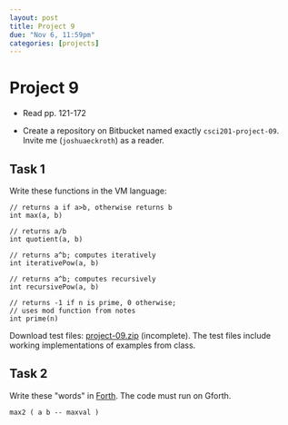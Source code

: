 ```yaml
---
layout: post
title: Project 9
due: "Nov 6, 11:59pm"
categories: [projects]
---
```


# Project 9

- Read pp. 121-172

- Create a repository on Bitbucket named exactly `csci201-project-09`. Invite me (`joshuaeckroth`) as a reader.

## Task 1

Write these functions in the VM language:

```
// returns a if a>b, otherwise returns b
int max(a, b)
```

```
// returns a/b
int quotient(a, b)
```

```
// returns a^b; computes iteratively
int iterativePow(a, b)
```

```
// returns a^b; computes recursively
int recursivePow(a, b)
```

```
// returns -1 if n is prime, 0 otherwise;
// uses mod function from notes
int prime(n)
```

Download test files: [project-09.zip](/code/project-09.zip) (incomplete). The test files include working implementations of examples from class.

## Task 2

Write these "words" in [Forth](/notes/forth.html). The code must run on Gforth.

```
max2 ( a b -- maxval )
```
